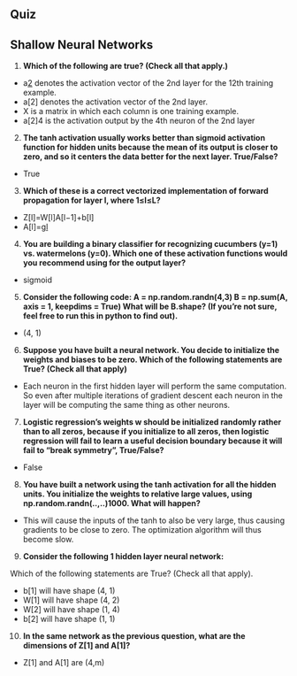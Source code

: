## Quiz

## Shallow Neural Networks

1. **Which of the following are true? (Check all that apply.)**
   
- a[2](12) denotes the activation vector of the 2nd layer for the    12th training example.
- a[2] denotes the activation vector of the 2nd layer.
- X is a matrix in which each column is one training example.
- a[2]4 is the activation output by the 4th neuron of the 2nd layer

2. **The tanh activation usually works better than sigmoid activation function for hidden units because the mean of its output is closer to zero, and so it centers the data better for the next layer. True/False?**

- True

3. **Which of these is a correct vectorized implementation of forward propagation for layer l, where 1≤l≤L?**

- Z[l]=W[l]A[l−1]+b[l]
- A[l]=g[l](Z[l])

4. **You are building a binary classifier for recognizing cucumbers (y=1) vs. watermelons (y=0). Which one of these activation functions would you recommend using for the output layer?**

- sigmoid

5. **Consider the following code:
A = np.random.randn(4,3)
B = np.sum(A, axis = 1, keepdims = True)
What will be B.shape? (If you’re not sure, feel free to run this in python to find out).**

- (4, 1)

6. **Suppose you have built a neural network. You decide to initialize the weights and biases to be zero. Which of the following statements are True? (Check all that apply)**

- Each neuron in the first hidden layer will perform the same computation. So even after multiple iterations of gradient descent each neuron in the layer will be computing the same thing as other neurons.

7. **Logistic regression’s weights w should be initialized randomly rather than to all zeros, because if you initialize to all zeros, then logistic regression will fail to learn a useful decision boundary because it will fail to “break symmetry”, True/False?**

- False

8. **You have built a network using the tanh activation for all the hidden units. You initialize the weights to relative large values, using np.random.randn(..,..)1000. What will happen?**

- This will cause the inputs of the tanh to also be very large, thus causing gradients to be close to zero. The optimization algorithm will thus become slow.

9. **Consider the following 1 hidden layer neural network:**

Which of the following statements are True? (Check all that apply).

- b[1] will have shape (4, 1)
- W[1] will have shape (4, 2)
- W[2] will have shape (1, 4)
- b[2] will have shape (1, 1)

10. **In the same network as the previous question, what are the dimensions of Z[1] and A[1]?**

- Z[1] and A[1] are (4,m)
